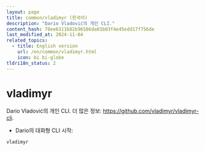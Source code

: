 ```yaml
---
layout: page
title: common/vladimyr (한국어)
description: "Dario Vladović의 개인 CLI."
content_hash: 78ee6311b82b96586da01b03f4e45edd17f756de
last_modified_at: 2024-11-04
related_topics:
  - title: English version
    url: /en/common/vladimyr.html
    icon: bi bi-globe
tldri18n_status: 2
---
```

# vladimyr

Dario Vladović의 개인 CLI.
더 많은 정보: <https://github.com/vladimyr/vladimyr-cli>.

- Dario의 대화형 CLI 시작:

`vladimyr`
